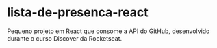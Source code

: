 # lista-de-presenca-react
Pequeno projeto em React que consome a API do GitHub, desenvolvido durante o curso Discover da Rocketseat.
